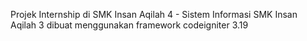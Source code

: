 Projek Internship di SMK Insan Aqilah 4 - Sistem Informasi SMK Insan Aqilah 3 dibuat menggunakan framework codeigniter 3.19
